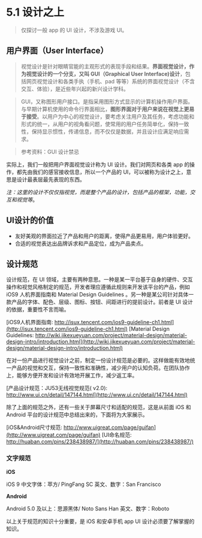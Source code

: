 # 5.1 设计之上

>  仅探讨一般 app 的 UI 设计，不涉及游戏 UI。

## 用户界面（User Interface）

>  视觉设计是针对眼睛官能的主观形式的表现手段和结果。**界面视觉设计，作为视觉设计的一个分支，又叫 GUI（Graphical User Interface)设计**，包括网页视觉设计和各类手执（手机、pad 等等）系统的界面视觉设计（不含交互、体验），是近些年兴起的新兴设计学科。

>  GUI，又称图形用户接口。是指采用图形方式显示的计算机操作用户界面。与早期计算机使用的命令行界面相比，**图形界面对于用户来说在视觉上更易于接受**。以用户为中心的视觉设计，要考虑关注用户及其任务，考虑功能和形式的统一，从用户的视角看问题，使常用的用户任务简单化，保持一致性，保持显示惯性，传递信息，而不仅仅是数据，并且设计应满足响应需求。

> 参考资料：GUI 设计禁忌

实际上，我们一般把用户界面视觉设计称为 UI 设计。我们对网页和各类 app 的操作，都先由我们的感官接收信息，所以一个产品的 UI，可以被称为设计之上，意思是设计最表层最先表现的东西。

*注：这里的设计不仅仅指视觉，而是整个产品的设计，包括产品的框架，功能，交互和视觉等*。

## UI设计的价值

* 友好美观的界面拉近了产品和用户的距离，使得产品更易用，用户体验更好。
* 合适的视觉表达出品牌诉求和产品定位，成为产品卖点。

## 设计规范

设计规范，在 UI 领域，主要有两种意思。一种是某一平台基于自身的硬件、交互操作和视觉风格制定的规范，开发者理应遵循此规则来开发该平台的产品，例如 iOS9 人机界面指南和 Material Design Guidelines 。另一种是某公司针对具体一款产品的字体、配色、层级、图标、按钮、间距进行的提前设计。前者是 UI 设计的依据，重要性不言而喻。

[iOS9人机界面指南: http://isux.tencent.com/ios9-guideline-ch1.html](http://isux.tencent.com/ios9-guideline-ch1.html)
[Material Design Guidelines: http://wiki.jikexueyuan.com/project/material-design/material-design-intro/introduction.html](http://wiki.jikexueyuan.com/project/material-design/material-design-intro/introduction.html)

在对一份产品进行视觉设计之前，制定一份设计规范是必要的。这样做能有效地统一产品的视觉和交互，保持一致性和准确性，减少用户的认知负荷。在团队协作上，能够方便开发和设计有效地开展工作，减少返工率。

[产品设计规范：JU53无线视觉规范( v2.0): http://www.ui.cn/detail/147144.html](http://www.ui.cn/detail/147144.html)

除了上面的规范之外，还有一些关于屏幕尺寸和适配的规范，这是从前面 iOS 和 Android 平台的设计规范中总结出来的，下面将为大家展示。

[iOS&Android尺寸规范: http://www.uigreat.com/page/guifan](http://www.uigreat.com/page/guifan)
[UI命名规范: http://huaban.com/pins/238438987/](http://huaban.com/pins/238438987/)

### 文字规范

**iOS**

iOS 9 中文字体：苹方/ PingFang SC
英文、数字：San Francisco

**Android**

Android 5.0 及以上：思源黑体/ Noto Sans Han
英文、数字：Roboto

以上关于规范的知识十分重要，是 iOS 和安卓手机 app UI 设计必须要了解掌握的知识。
